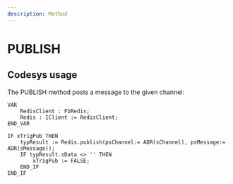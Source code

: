 ```yaml
---
description: Method
---
```


# PUBLISH

## Codesys usage

The PUBLISH method posts a message to the given channel:

```
VAR	
	RedisClient : FbRedis;
	Redis : IClient := RedisClient;
END_VAR
```

```
IF xTrigPub THEN
	typResult := Redis.publish(psChannel:= ADR(sChannel), psMessage:= ADR(sMessage));
	IF typResult.sData <> '' THEN
		xTrigPub := FALSE;
	END_IF
END_IF
```
